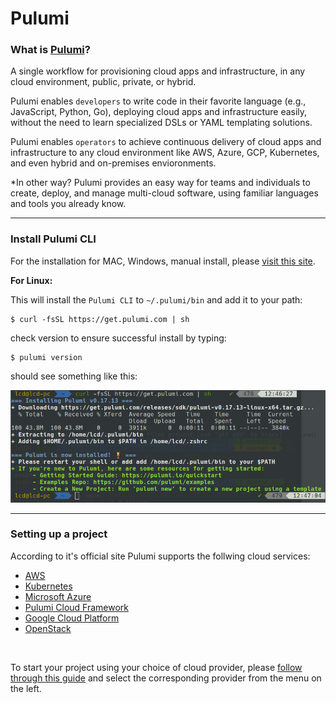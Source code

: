 # Pulumi

### What is [Pulumi](https://www.pulumi.com/)?

A single workflow for provisioning cloud apps and infrastructure, in any cloud environment, public, private, or hybrid.

Pulumi enables `developers` to write code in their favorite language (e.g., JavaScript, Python, Go), 
deploying cloud apps and infrastructure easily, without the need to learn specialized DSLs or YAML templating solutions.

Pulumi enables `operators` to achieve continuous delivery of cloud apps and infrastructure to any cloud environment like
AWS, Azure, GCP, Kubernetes, and even hybrid and on-premises envioronments.

*In other way?
Pulumi provides an easy way for teams and individuals to create, deploy, and manage multi-cloud software, 
using familiar languages and tools you already know.

---

### Install Pulumi CLI

For the installation for MAC, Windows, manual install, please [visit this site](https://pulumi.io/quickstart/install.html). 

**For Linux:**

This will install the `Pulumi CLI` to `~/.pulumi/bin` and add it to your path:

```
$ curl -fsSL https://get.pulumi.com | sh
```

check version to ensure successful install by typing:

```
$ pulumi version
```

should see something like this:

<img src="assets/pulumi-install.png">

---

### Setting up a project

According to it's official site Pulumi supports the follwing cloud services:
 * [AWS](https://aws.amazon.com/)
 * [Kubernetes](https://kubernetes.io/)
 * [Microsoft Azure](https://azure.microsoft.com/)
 * [Pulumi Cloud Framework](https://pulumi.io/quickstart/cloudfx/)
 * [Google Cloud Platform](https://cloud.google.com/)
 * [OpenStack](https://www.openstack.org/)
 
 <br>
 
To start your project using your choice of cloud provider, please [follow through this guide](https://pulumi.io/quickstart/) and select the corresponding provider from the menu on the left.

